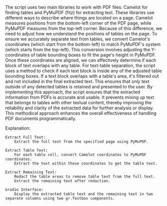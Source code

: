 The script uses two main libraries to work with PDF files: Camelot for finding tables and PyMuPDF (fitz) for extracting text. These libraries use different ways to describe where things are located on a page. Camelot measures positions from the bottom-left corner of the PDF page, while PyMuPDF measures from the top-left corner. Because of this difference, we need to adjust how we understand the positions of tables on the page.
To ensure we accurately separate text from tables, we convert Camelot's coordinates (which start from the bottom-left) to match PyMuPDF's system (which starts from the top-left). This conversion involves adjusting the Y-coordinates of table bounding boxes to fit the page's height in PyMuPDF. Once these coordinates are aligned, we can effectively determine if each block of text overlaps with any table.
For text-table separation, the script uses a method to check if each text block is inside any of the adjusted table bounding boxes. If a text block overlaps with a table's area, it's filtered out and not included in the final extracted text. This ensures that only text outside of any detected tables is retained and presented to the user.
By implementing this approach, the script ensures that the extracted information from PDFs is accurate and usable. It prevents mixing up text that belongs to tables with other textual content, thereby improving the reliability and clarity of the extracted data for further analysis or display. This methodical approach enhances the overall effectiveness of handling PDF documents programmatically.



Explanation:

    Extract Full Text:
        Extract the full text from the specified page using PyMuPDF.

    Extract Table Text:
        For each table cell, convert Camelot coordinates to PyMuPDF coordinates.
        Extract the text within these coordinates to get the table text.

    Extract Remaining Text:
        Redact the table areas to remove table text from the full text.
        Extract the remaining text after redaction.

    Gradio Interface:
        Display the extracted table text and the remaining text in two separate columns using two gr.Textbox components.














